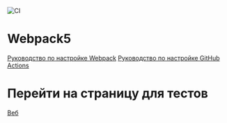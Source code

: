 ![CI](https://github.com/eugeshha/working-env/actions/workflows/web.yml/badge.svg)

# Webpack5

[Руководство по настройке Webpack](https://webpack.js.org/guides/)
[Руководство по настройке GitHub Actions](https://docs.github.com/en/actions/quickstart)


# Перейти на страницу для тестов

[Веб](https://eugeshha.github.io/gnome-game/)
